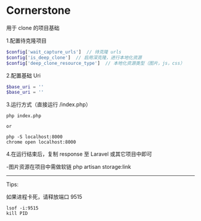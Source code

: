 # Cornerstone

用于 clone 的项目基础

1.配置待克隆项目
```php
$config['wait_capture_urls']  // 待克隆 urls
$config['is_deep_clone']  // 启用深克隆，进行本地化资源
$config['deep_clone_resource_type']  // 本地化资源类型（图片，js，css）
```

2.配置基础 Uri
```php
$base_uri = ''
$base_uri = ''
```

3.运行方式（直接运行 /index.php）
```
php index.php

or

php -S localhost:8000
chrome open localhost:8000
```

4.在运行结束后，复制 response 至 Laravel 或其它项目中即可

 -图片资源在项目中需做软链 php artisan storage:link


<hr>
Tips:  

如果进程卡死，请释放端口 9515
```
lsof -i:9515
kill PID
```

